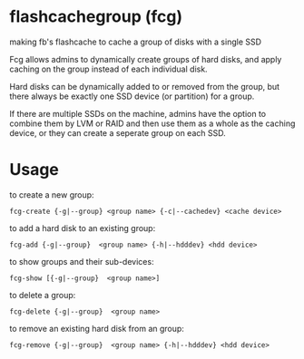 flashcachegroup (fcg)
===============

making fb's flashcache to cache a group of disks with a single SSD


Fcg allows admins to dynamically create groups of hard disks, and 
apply caching on the group instead of each individual disk.

Hard disks can be dynamically added to or removed from the group, 
but there always be exactly one SSD device (or partition) 
for a group.

If there are multiple SSDs on the machine, admins have the option to
combine them by LVM or RAID and then use them as a whole as the caching 
device, or they can create a seperate group on each SSD.



Usage
=====================

to create a new group:

    fcg-create {-g|--group} <group name> {-c|--cachedev} <cache device>


to add a hard disk to an existing group:

    fcg-add {-g|--group}  <group name> {-h|--hdddev} <hdd device>

to show groups and their sub-devices:

    fcg-show [{-g|--group}  <group name>]

to delete a group:

    fcg-delete {-g|--group}  <group name>

to remove an existing hard disk from an group:

    fcg-remove {-g|--group}  <group name> {-h|--hdddev} <hdd device>
